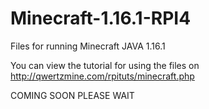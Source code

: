 # Minecraft-1.16.1-RPI4
Files for running Minecraft JAVA 1.16.1


You can view the tutorial for using the files on http://qwertzmine.com/rpituts/minecraft.php


COMING SOON PLEASE WAIT
